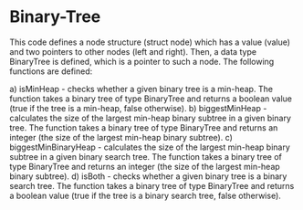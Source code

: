 # Binary-Tree

This code defines a node structure (struct node) which has a value (value) and two pointers to other nodes (left and right).
Then, a data type BinaryTree is defined, which is a pointer to such a node.
The following functions are defined:

a) isMinHeap - checks whether a given binary tree is a min-heap. The function takes a binary tree of type BinaryTree and returns a boolean value (true if the tree is a min-heap, false otherwise).
b) biggestMinHeap - calculates the size of the largest min-heap binary subtree in a given binary tree. The function takes a binary tree of type BinaryTree and returns an integer (the size of the largest min-heap binary subtree).
c) biggestMinBinaryHeap - calculates the size of the largest min-heap binary subtree in a given binary search tree. The function takes a binary tree of type BinaryTree and returns an integer (the size of the largest min-heap binary subtree).
d) isBoth - checks whether a given binary tree is a binary search tree. The function takes a binary tree of type BinaryTree and returns a boolean value (true if the tree is a binary search tree, false otherwise).
